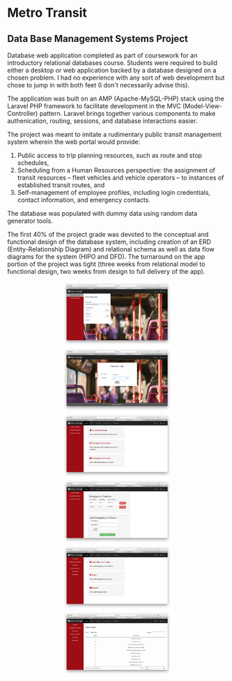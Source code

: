 # Metro Transit
## Data Base Management Systems Project
Database web application completed as part of coursework for an introductory relational databases course. Students were required to build either a desktop or web application backed by a database designed on a chosen problem. I had no experience with any sort of web development but chose to jump in with both feet (I don't necessarily advise this). 

The application was built on an AMP (Apache-MySQL-PHP) stack using the Laravel PHP framework to facilitate development in the MVC (Model-View-Controller) pattern. Laravel brings together various components to make authenication, routing, sessions, and database interactions easier. 

The project was meant to imitate a rudimentary public transit management system wherein the web portal would provide:
1. Public access to trip planning resources, such as route and stop schedules, 
2. Scheduling from a Human Resources perspective: the assignment of transit resources – fleet vehicles and vehicle operators – to instances of established transit routes, and
3. Self-management of employee profiles, including login credentials, contact information, and emergency contacts.

The database was populated with dummy data using random data generator tools. 

The first 40% of the project grade was devoted to the conceptual and functional design of the database system, including creation of an ERD (Entity-Relationship Diagram) and relational schema as well as data flow diagrams for the system (HIPO and DFD). The turnaround on the app portion of the project was tight (three weeks from relational model to functional design, two weeks from design to full delivery of the app).

<p align="center">
  <img src="img/demo.png" width="50%" height="50%">
  <img src="img/demo2.png" width="50%" height="50%">
  <img src="img/demo3.png" width="50%" height="50%">
  <img src="img/demo4.png" width="50%" height="50%">
  <img src="img/demo5.png" width="50%" height="50%">
  <img src="img/demo6.png" width="50%" height="50%">
</p>
